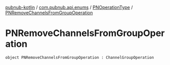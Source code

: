[pubnub-kotlin](../../index.md) / [com.pubnub.api.enums](../index.md) / [PNOperationType](index.md) / [PNRemoveChannelsFromGroupOperation](./-p-n-remove-channels-from-group-operation.md)

# PNRemoveChannelsFromGroupOperation

`object PNRemoveChannelsFromGroupOperation : ChannelGroupOperation`